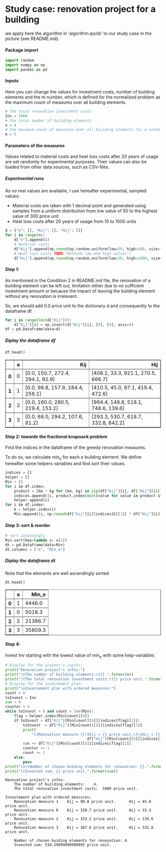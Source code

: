 # Study case: renovation project for a building
we apply here the algorithm in 'algorithm.ipynb' to our study case in the picture (see README.md).

#### Package import


```python
import random
import numpy as np
import pandas as pd
```

#### Inputs
Here you can change the values for investment costs, number of building elements and the m number, which is defined for the normalized problem as the maximum count of measures over all building elements.


```python
# The total renovation investment costs
Inv = 5000
# the total number of building elements
n = 4
# the maximum count of measures over all building elements for a normalized problem 
m = 5
```

#### Parameters of the measures 
Values related to material costs and heat loss costs after 20 years of usage are set randomly for experimental purposes. Their values can also be loaded from other data sources, such as CSV-files.

##### Experimental runs 
As no real values are available, I use hereafter experimental, sampled values:
- Material costs are taken with 1 decimal point and generated using samples from a uniform distribution from low value of 50 to the highest value of 300 price unit
- Heat loss costs after 20 years of usage from 10 to 1000 units


```python
d = {"e": [], "Kij": [], "Hij": []}
for i in range(n):
    d["e"].append(i)
    # Material costs
    d["Kij"].append(np.round(np.random.uniform(low=50, high=300, size=(m-1,)), decimals=1))
    # Heat loss costs TODO("Rethink low and high values")
    d["Hij"].append(np.round(np.random.uniform(low=10, high=1000, size=(m,)), decimals=1))
```

#### Step 1:

As mentioned in the Condition 2 in README.md file, the renovation of a building element can be left out, limitation either due to no sufficient investment amount or because the impact of leaving the building element without any renovation is irrelevant.

So, we should add 0.0 price unit to the dictionary d and consequently to the dataframe df.


```python
for i in range(len(d["Kij"])):
    d["Kij"][i] = np.insert(d["Kij"][i], [0], [0], axis=0)
df = pd.DataFrame(data=d)
```

##### Diplay the dataframe df


```python
df.head()
```




<div>
<style scoped>
    .dataframe tbody tr th:only-of-type {
        vertical-align: middle;
    }

    .dataframe tbody tr th {
        vertical-align: top;
    }

    .dataframe thead th {
        text-align: right;
    }
</style>
<table border="1" class="dataframe">
  <thead>
    <tr style="text-align: right;">
      <th></th>
      <th>e</th>
      <th>Kij</th>
      <th>Hij</th>
    </tr>
  </thead>
  <tbody>
    <tr>
      <th>0</th>
      <td>0</td>
      <td>[0.0, 150.7, 272.4, 294.1, 92.9]</td>
      <td>[408.2, 33.3, 921.1, 270.5, 666.7]</td>
    </tr>
    <tr>
      <th>1</th>
      <td>1</td>
      <td>[0.0, 98.8, 157.9, 284.4, 256.1]</td>
      <td>[410.5, 45.0, 97.1, 419.4, 472.6]</td>
    </tr>
    <tr>
      <th>2</th>
      <td>2</td>
      <td>[0.0, 160.0, 280.5, 219.4, 153.2]</td>
      <td>[964.4, 148.8, 518.1, 748.6, 139.6]</td>
    </tr>
    <tr>
      <th>3</th>
      <td>3</td>
      <td>[0.0, 68.0, 294.2, 107.6, 81.2]</td>
      <td>[293.3, 530.7, 618.7, 332.8, 842.2]</td>
    </tr>
  </tbody>
</table>
</div>



#### Step 2: towards the fractional knapsack problem

Find the indices in the dataframe of the greedy renovation measures. 

To do so, we calculate $\min_{e}$ for each e building element. We define hereafter some helpers variables and find sort their values.


```python
indices = []
helper = []
Min = []
for i in df.index:
    product = [km * kg for (km, kg) in zip(df["Kij"][i], df["Hij"][i])]
    indices.append((i, product.index(min([value for value in product if value > 0]))))
    helper.append(i)
for i in df.index:
    k = helper.index(i)
    Min.append((i, np.round(df["Kij"][i][indices[k][1]] * df["Hij"][i][indices[k][1]], decimals=1)))
```

#### Step 3: sort & reorder


```python
# sort ascendingly
Min.sort(key=lambda x: x[1])
dt = pd.DataFrame(data=Min)
dt.columns = ["e", "Min_e"]
```

##### Diplay the dataframe dt

Note that the elements are well ascendingly sorted.


```python
dt.head()
```




<div>
<style scoped>
    .dataframe tbody tr th:only-of-type {
        vertical-align: middle;
    }

    .dataframe tbody tr th {
        vertical-align: top;
    }

    .dataframe thead th {
        text-align: right;
    }
</style>
<table border="1" class="dataframe">
  <thead>
    <tr style="text-align: right;">
      <th></th>
      <th>e</th>
      <th>Min_e</th>
    </tr>
  </thead>
  <tbody>
    <tr>
      <th>0</th>
      <td>1</td>
      <td>4446.0</td>
    </tr>
    <tr>
      <th>1</th>
      <td>0</td>
      <td>5018.3</td>
    </tr>
    <tr>
      <th>2</th>
      <td>2</td>
      <td>21386.7</td>
    </tr>
    <tr>
      <th>3</th>
      <td>3</td>
      <td>35809.3</td>
    </tr>
  </tbody>
</table>
</div>



#### Step 4:
Invest Inv starting with the lowest value of $\min_{e}$ with some help-variables


```python
# Display for the project's inputs:
print("Renovation project's infos:")
print("\tThe number of building elements:\t{}.".format(n))
print("\tThe total renovation investment costs:\t{} price unit.".format(Inv))
# Display for the investement plan:
print("\nInvestement plan with ordered measures:")
count = 0
toInvest = Inv
sum = 0
counter = 0
while toInvest > 0 and count < len(Min):
    flag = helper.index(Min[count][0])
    if toInvest > df["Kij"][Min[count][0]][indices[flag][1]]:
        toInvest -= df["Kij"][Min[count][0]][indices[flag][1]]
        print(
            "\tRenovation measure {}\tKij = {} price unit.\t\tHij = {} price unit.".format(Min[count][0], df["Kij"][Min[count][0]][indices[flag][1]],
                                     df["Hij"][Min[count][0]][indices[flag][1]]))
        sum += df["Kij"][Min[count][0]][indices[flag][1]]
        counter += 1
        count += 1
    else:
        pass
print("\n\tNumber of chosen buiding elements for renovation: {}.".format(counter))
print("\tInvested sum: {} price unit.".format(sum))
```

    Renovation project's infos:
    	The number of building elements:	4.
    	The total renovation investment costs:	5000 price unit.
    
    Investement plan with ordered measures:
    	Renovation measure 1	Kij = 98.8 price unit.		Hij = 45.0 price unit.
    	Renovation measure 0	Kij = 150.7 price unit.		Hij = 33.3 price unit.
    	Renovation measure 2	Kij = 153.2 price unit.		Hij = 139.6 price unit.
    	Renovation measure 3	Kij = 107.6 price unit.		Hij = 332.8 price unit.
    
    	Number of chosen buiding elements for renovation: 4.
    	Invested sum: 510.29999999999995 price unit.

